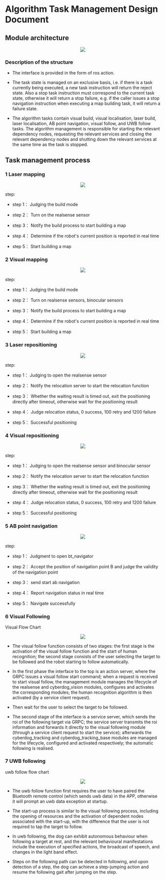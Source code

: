 # Algorithm Task Management Design Document

## Module architecture

<center>

![](./image/algorithm_manager/algorithm_manager_en.png)

</center>

### Description of the structure

- The interface is provided in the form of ros action.

- The task state is managed on an exclusive basis, i.e. if there is a task currently being executed, a new task instruction will return the reject state. Also a stop task instruction must correspond to the current task state, otherwise it will return a stop failure, e.g. if the caller issues a stop navigation instruction when executing a map building task, it will return a failure state. 

- The algorithm tasks contain visual build, visual localisation, laser build, laser localisation, AB point navigation, visual follow, and UWB follow tasks. The algorithm management is responsible for starting the relevant dependency nodes, requesting the relevant services and closing the relevant dependency nodes and shutting down the relevant services at the same time as the task is stopped.

## Task management process

### 1 Laser mapping

<center>

![](./image/algorithm_manager/lidar_mapping_en.png)

</center>

step:

- step 1： Judging the build mode

- step 2： Turn on the realsense sensor

- step 3： Notify the build process to start building a map

- step 4： Determine if the robot's current position is reported in real time

- step 5： Start building a map

### 2 Visual mapping

<center>

![](./image/algorithm_manager/vision_mapping_en.png)

</center>

step:

- step 1： Judging the build mode

- step 2： Turn on realsense sensors, binocular sensors

- step 3： Notify the build process to start building a map

- step 4： Determine if the robot's current position is reported in real time

- step 5： Start building a map

### 3 Laser repositioning

<center>

![](./image/algorithm_manager/lidar_relocalization_en.png)

</center>

step:

- step 1： Judging to open the realsense sensor

- step 2： Notify the relocation server to start the relocation function

- step 3： Whether the waiting result is timed out, exit the positioning directly after timeout, otherwise wait for the positioning result

- step 4： Judge relocation status, 0 success, 100 retry and 1200 failure

- step 5： Successful positioning

### 4 Visual repositioning

<center>

![](./image/algorithm_manager/vision_relocalization_en.png)

</center>

step:

- step 1： Judging to open the realsense sensor and binocular sensor

- step 2： Notify the relocation server to start the relocation function

- step 3： Whether the waiting result is timed out, exit the positioning directly after timeout, otherwise wait for the positioning result

- step 4： Judge relocation status, 0 success, 100 retry and 1200 failure

- step 5： Successful positioning

### 5 AB point navigation

<center>

![](./image/algorithm_manager/ab_navigation_en.png)

</center>

step:

- step 1： Judgment to open bt_navigator

- step 2： Accept the position of navigation point B and judge the validity of the navigation point

- step 3： send start ab navigation

- step 4： Report navigation status in real time

- step 5： Navigate successfully

### 6 Visual Following

Visual Flow Chart

<center>

![](./image/algorithm_manager/vision_tracking_en.png)

</center>

- The visual follow function consists of two stages: the first stage is the activation of the visual follow function and the start of human recognition; the second stage consists of the user selecting the target to be followed and the robot starting to follow automatically.

- In the first phase the interface to the top is an action server, where the GRPC issues a visual follow start command; when a request is received to start visual follow, the management module manages the lifecycle of the realsense and cyberdog_vision modules, configures and activates the corresponding modules; the human recognition algorithm is then activated (by a service client request).

- Then wait for the user to select the target to be followed.

- The second stage of the interface is a service server, which sends the roi of the following target via GRPC; the service server transmits the roi information and forwards it directly to the visual following module (through a service client request to start the service); afterwards the cyberdog_tracking and cyberdog_tracking_base modules are managed for the lifecycle, configured and activated respectively; the automatic following is realised.

### 7 UWB following

uwb follow flow chart

<center>

![](./image/algorithm_manager/uwb_tracking_en.png)

</center>

- The uwb follow function first requires the user to have paired the Bluetooth remote control (which sends uwb data) in the APP, otherwise it will prompt an uwb data exception at startup.

- The start-up process is similar to the visual following process, including the opening of resources and the activation of dependent nodes associated with the start-up, with the difference that the user is not required to tap the target to follow.

- In uwb following, the dog can exhibit autonomous behaviour when following a target at rest, and the relevant behavioural manifestations include the execution of specified actions, the broadcast of speech, and changes in the light band effect.

- Steps on the following path can be detected in following, and upon detection of a step, the dog can achieve a step-jumping action and resume the following gait after jumping on the step.